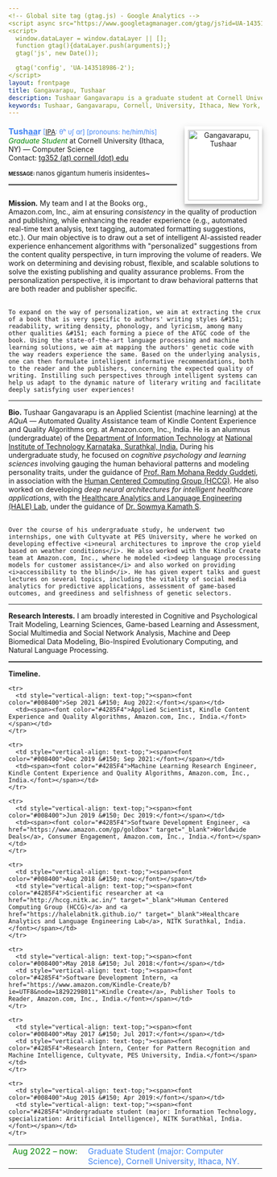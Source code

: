 ```yaml
---
<!-- Global site tag (gtag.js) - Google Analytics -->
<script async src="https://www.googletagmanager.com/gtag/js?id=UA-143518986-2"></script>
<script>
  window.dataLayer = window.dataLayer || [];
  function gtag(){dataLayer.push(arguments);}
  gtag('js', new Date());

  gtag('config', 'UA-143518986-2');
</script>
layout: frontpage
title: Gangavarapu, Tushaar
description: Tushaar Gangavarapu is a graduate student at Cornell University, Ithaca, NY. 
keywords: Tushaar, Gangavarapu, Cornell, University, Ithaca, New York, NY, Amazon, NITK, graduate, student, applied, scientist, research, engineer, NLP, ML, AI, DL
---
```


<style type="text/css">
  hr.style {
    border: 0;
    height: 1px;
    background-image: linear-gradient(to right, rgba(0, 0, 0, 0), rgba(0, 0, 0, 0.2), rgba(0, 0, 0, 0));
  }

  hr.normal {
    border: 0;
    height: 0;
    border-top: 1px solid rgba(0, 0, 0, 0.2);
    border-bottom: 1px solid rgba(255, 255, 255, 0.2);
  }

  img.profile {
    background-color: #fff;
    padding: 7px;
    float: right;
    width: 140px;
    height: auto!important;
    box-shadow: 0 5px 5px 0 rgba(0, 0, 0, 0.2), 0 6px 15px 0 rgba(0, 0, 0, 0.19);
    text-align: center;
  }

  h3 {
    display:inline;
  }
</style>

<div>
  <p style="margin-bottom:0.5cm;"></p>
  <img class="profile" src="../assets/images/tushaar_cap.jpg" style="margin-left:15px;" title="Tushaar Gangavarapu" alt="Gangavarapu, Tushaar">
  <font color="#4285F4"><h3>Tush<u>aa</u>r </h3><font size="2">[<a href="https://en.wikipedia.org/wiki/International_Phonetic_Alphabet">IPA</a>: θʰ υʃ ɑr] [pronouns: he/him/his]</font><br/></font>
  <i><font color="#008400">Graduate Student</font></i> at Cornell University (Ithaca, NY) &#151; Computer Science
  <!-- <p style="margin-bottom:0.2cm;"></p><i><font color="#008400">(Ex-)Applied Scientist</font></i> (machine learning) at Automated Quality Assistance (AQuA) &#151; Kindle Content Experience and Quality Algorithms, Amazon.com, Inc.
  <br/><i><font color="#008400">Scientific Researcher</font></i> at Human Centered Computer Group (HCCG) and Healthcare Analytics and Language Engineering (HALE) Lab -->
  <br/>Contact: <a href="mailto:tg352@cornell.edu" style="height:15px"> tg352 (at) cornell (dot) edu </a>
  <p style="margin-bottom:0.3cm;"></p>
  <font size="1.99999"><b>MESSAGE: </b></font><font size="2">nanos gigantum humeris insidentes~</font><hr class="normal">

  <p style="margin-bottom:0.7cm;"></p><p>
    <b>Mission.</b> My team and I at the Books org., Amazon.com, Inc., aim at ensuring <i>consistency</i> in the quality of production and publishing, while enhancing the reader experience (e.g., automated real-time text analysis, text tagging, automated formatting suggestions, etc.). Our main objective is to draw out a set of intelligent AI-assisted reader experience enhancement algorithms with "personalized" suggestions from the content quality perspective, in turn improving the volume of readers. We work on determining and devising robust, flexible, and scalable solutions to solve the existing publishing and quality assurance problems. From the personalization perspective, it is important to draw behavioral patterns that are both reader and publisher specific.<br/><br/>

    To expand on the way of personalization, we aim at extracting the crux of a book that is very specific to authors' writing styles &#151; readability, writing density, phonology, and lyricism, among many other qualities &#151; each forming a piece of the ATGC code of the book. Using the state-of-the-art language processing and machine learning solutions, we aim at mapping the authors' genetic code with the way readers experience the same. Based on the underlying analysis, one can then formulate intelligent informative recommendations, both to the reader and the publishers, concerning the expected quality of writing. Instilling such perspectives through intelligent systems can help us adapt to the dynamic nature of literary writing and facilitate deeply satisfying user experiences!
  </p><hr class="style">

  <p>
    <b>Bio.</b> Tushaar Gangavarapu is an Applied Scientist (machine learning) at the <i>AQuA</i> &#151; <i>A</i>utomated <i>Qu</i>ality <i>A</i>ssistance team of Kindle Content Experience and Quality Algorithms org. at Amazon.com, Inc., India. He is an alumnus (undergraduate) of the <a href="https://infotech.nitk.ac.in/" target="_blank">Department of Information Technology</a> at <a href="http://www.nitk.ac.in/">National Institute of Technology Karnataka, Surathkal, India.</a> During his undergraduate study, he focused on <i>cognitive psychology and learning sciences</i> involving gauging the human behavioral patterns and modeling personality traits, under the guidance of <a href="https://infotech.nitk.ac.in/faculty/ram-mohana-reddy-guddeti" target="_blank">Prof. Ram Mohana Reddy Guddeti</a>, in association with the <a href="http://hccg.nitk.ac.in/" target="_blank">Human Centered Computing Group (HCCG)</a>. He also worked on developing <i>deep neural architectures for intelligent healthcare applications</i>, with the <a href="https://halelabnitk.github.io/" target="_blank">Healthcare Analytics and Language Engineering (HALE) Lab</a>, under the guidance of <a href="https://infotech.nitk.ac.in/faculty/sowmya-kamath-s" target="_blank">Dr. Sowmya Kamath S</a>. <br/><br/>

    Over the course of his undergraduate study, he underwent two internships, one with Cultyvate at PES University, where he worked on developing effective <i>neural architectures to improve the crop yield based on weather conditions</i>. He also worked with the Kindle Create team at Amazon.com, Inc., where he modeled <i>deep language processing models for customer assistance</i> and also worked on providing <i>accessibility to the blind</i>. He has given expert talks and guest lectures on several topics, including the vitality of social media analytics for predictive applications, assessment of game-based outcomes, and greediness and selfishness of genetic selectors.
  </p><hr class="style">

  <p>
    <b>Research Interests.</b> I am broadly interested in Cognitive and Psychological Trait Modeling, Learning Sciences, Game-based Learning and Assessment, Social Multimedia and Social Network Analysis, Machine and Deep Biomedical Data Modeling, Bio-Inspired Evolutionary Computing, and Natural Language Processing.
  </p><hr class="normal">

  <b>Timeline.</b><p style="margin-bottom:0.25cm;"></p>
  <table border="0" width="100%" style="vertical-align: text-top;">
  <colgroup><col width="150px"></colgroup>
  <tbody>
    <tr>
      <td style="vertical-align: text-top;"><span><font color="#008400">Aug 2022 &#150; now:</font></span></td>
      <td><span><font color="#4285F4">Graduate Student (major: Computer Science), Cornell University, Ithaca, NY.</font></span></td>
    </tr>

    <tr>
      <td style="vertical-align: text-top;"><span><font color="#008400">Sep 2021 &#150; Aug 2022:</font></span></td>
      <td><span><font color="#4285F4">Applied Scientist, Kindle Content Experience and Quality Algorithms, Amazon.com, Inc., India.</font></span></td>
    </tr>
    
    <tr>
      <td style="vertical-align: text-top;"><span><font color="#008400">Dec 2019 &#150; Sep 2021:</font></span></td>
      <td><span><font color="#4285F4">Machine Learning Research Engineer, Kindle Content Experience and Quality Algorithms, Amazon.com, Inc., India.</font></span></td>
    </tr>

    <tr>
      <td style="vertical-align: text-top;"><span><font color="#008400">Jun 2019 &#150; Dec 2019:</font></span></td>
      <td><span><font color="#4285F4">Software Development Engineer, <a href="https://www.amazon.com/gp/goldbox" target="_blank">Worldwide Deals</a>, Consumer Engagement, Amazon.com, Inc., India.</font></span></td>
    </tr>

    <tr>
      <td style="vertical-align: text-top;"><span><font color="#008400">Aug 2018 &#150; now:</font></span></td>
      <td style="vertical-align: text-top;"><span><font color="#4285F4">Scientific researcher at <a href="http://hccg.nitk.ac.in/" target="_blank">Human Centered Computing Group (HCCG)</a> and <a href="https://halelabnitk.github.io/" target="_blank">Healthcare Analytics and Language Engineering Lab</a>, NITK Surathkal, India.</font></span></td>
    </tr>

    <tr>
      <td style="vertical-align: text-top;"><span><font color="#008400">May 2018 &#150; Jul 2018:</font></span></td>
      <td style="vertical-align: text-top;"><span><font color="#4285F4">Software Development Intern, <a href="https://www.amazon.com/Kindle-Create/b?ie=UTF8&node=18292298011">Kindle Create</a>, Publisher Tools to Reader, Amazon.com, Inc., India.</font></span></td>
    </tr>

    <tr>
      <td style="vertical-align: text-top;"><span><font color="#008400">May 2017 &#150; Jul 2017:</font></span></td>
      <td style="vertical-align: text-top;"><span><font color="#4285F4">Research Intern, Center for Pattern Recognition and Machine Intelligence, Cultyvate, PES University, India.</font></span></td>
    </tr>

    <tr>
      <td style="vertical-align: text-top;"><span><font color="#008400">Aug 2015 &#150; Apr 2019:</font></span></td>
      <td style="vertical-align: text-top;"><span><font color="#4285F4">Undergraduate student (major: Information Technology, specialization: Aritificial Intelligence), NITK Surathkal, India.</font></span></td>
    </tr>
</tbody>
</table>

</div>
